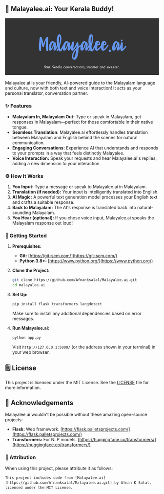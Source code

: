 ## 🌴 Malayalee.ai: Your Kerala Buddy!

![Image Placeholder](malayalee-ai.png)

Malayalee.ai is your friendly, AI-powered guide to the Malayalam language and culture, now with both text and voice interaction! It acts as your personal translator, conversation partner.

### ✨ Features

- **Malayalam In, Malayalam Out:** Type or speak in Malayalam, get responses in Malayalam—perfect for those comfortable in their native tongue.
- **Seamless Translation:**  Malayalee.ai effortlessly handles translation between Malayalam and English behind the scenes for natural communication.
- **Engaging Conversations:** Experience AI that understands and responds to your prompts in a way that feels distinctly Malayalee.
- **Voice Interaction:** Speak your requests and hear Malayalee.ai's replies, adding a new dimension to your interaction. 

### ⚙️ How It Works

1. **You Input:** Type a message or speak to Malayalee.ai in Malayalam.
2. **Translation (if needed):**  Your input is intelligently translated into English.
3. **AI Magic:** A powerful text generation model processes your English text and crafts a suitable response.
4. **Back to Malayalam:** The AI's response is translated back into natural-sounding Malayalam.
5. **You Hear (optional):** If you chose voice input, Malayalee.ai speaks the Malayalam response out loud! 

### 🚀 Getting Started 

1. **Prerequisites:**
   - **Git:**  [https://git-scm.com/](https://git-scm.com/)
   - **Python 3.8+:** [https://www.python.org/](https://www.python.org/)

2. **Clone the Project:**
   ```bash
   git clone https://github.com/Afnanksalal/Malayalee.ai.git 
   cd malayalee.ai
   ```

3. **Set Up:**
     ```bash
   pip install flask transformers langdetect
   ```
   Make sure to install any additional dependencies based on error messages.

4. **Run Malayalee.ai:**
   ```bash
   python app.py
   ```
   Visit `http://127.0.0.1:5000/` (or the address shown in your terminal) in your web browser.

## 🗒️ License

This project is licensed under the MIT License. See the [LICENSE](LICENSE) file for more information.

## 📝 Acknowledgements

Malayalee.ai wouldn't be possible without these amazing open-source projects:

- **Flask:**  Web framework. [https://flask.palletsprojects.com/](https://flask.palletsprojects.com/)
- **Transformers:**  For NLP models. [https://huggingface.co/transformers/](https://huggingface.co/transformers/)

### 🫶 Attribution

When using this project, please attribute it as follows:

```
This project includes code from [Malayalee.ai](https://github.com/Afnanksalal/Malayalee.ai.git) by Afnan K Salal, licensed under the MIT License.
``` 

